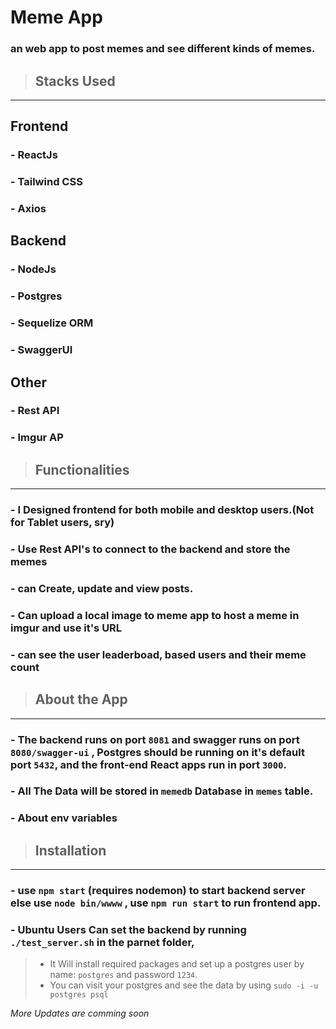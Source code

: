 # Meme App
### an web app to post memes and see different kinds of memes.

> ## Stacks  Used
---

## Frontend
### - ReactJs 
### - Tailwind CSS
### - Axios

## Backend
### - NodeJs
### - Postgres
### - Sequelize ORM
### - SwaggerUI
## Other
### - Rest API
### - Imgur AP

> ## Functionalities
---
### - I Designed frontend for both mobile and desktop users.(Not for Tablet users, sry)
### - Use Rest API's to connect to the backend and store the memes
### - can Create, update and view posts.
### - Can upload a local image to meme app to host a meme in imgur and use it's URL
### - can see the user leaderboad, based users and their meme count

> ## About the App
---

### - The backend runs on port `8081` and swagger runs on port `8080/swagger-ui` , Postgres should be running on it's default port `5432`, and the front-end React apps run in port `3000`.

### - All The Data will be stored in `memedb` Database in `memes` table.

### - About env variables 
>## Installation
---

### - use `npm start` (requires nodemon) to start backend server else use `node bin/wwww` , use `npm run start` to run frontend app.

### - **Ubuntu Users** Can set the backend by running `./test_server.sh` in the parnet folder, 

> - It Will install required packages and set up a postgres user by name: `postgres` and password `1234`.
> - You can visit your postgres and see the data by using `sudo -i -u postgres psql`


_More Updates are comming soon_

